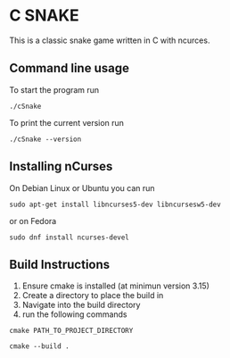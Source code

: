 # C SNAKE

This is a classic snake game written in C with ncurces.

## Command line usage

To start the program run

```
./cSnake
```

To print the current version run

```
./cSnake --version
```




## Installing nCurses

On Debian Linux or Ubuntu you can run

```
sudo apt-get install libncurses5-dev libncursesw5-dev
```

or on Fedora

```
sudo dnf install ncurses-devel
```

## Build Instructions

1. Ensure cmake is installed (at minimun version 3.15)
2. Create a directory to place the build in
3. Navigate into the build directory
4. run the following commands
```
cmake PATH_TO_PROJECT_DIRECTORY
```
```
cmake --build .
```
